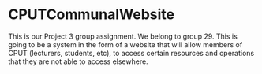 # CPUTCommunalWebsite
This is our Project 3 group assignment. We belong to group 29. This is going to be a system in the form of a website that will allow members of CPUT (lecturers, students, etc), to access certain resources and operations that they are not able to access elsewhere.
